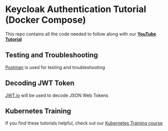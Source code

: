 # Keycloak Authentication Tutorial (Docker Compose)

This repo contains all the code needed to follow along with our **[YouTube Tutorial](https://youtu.be/trxP3CMBpj8)**

## Testing and Troubleshooting

[Postman](https://www.postman.com/downloads/) is used for testing and troubleshooting

## Decoding JWT Token

[JWT.io](https://jwt.io/) will be used to decode JSON Web Tokens

## Kubernetes Training
If you find these tutorials helpful, check out our [Kubernetes Training course](https://kubernetestraining.io/)
